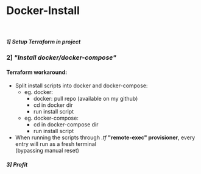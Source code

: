 # Docker-Install

<br />

##### 1] Setup Terraform in project <br />
### 2] *"Install docker/docker-compose"*
#### Terraform workaround:
- Split install scripts into docker and docker-compose:
  - eg. docker:
    - docker: pull repo (available on my github)
    - cd in docker dir
    - run install script
  - eg. docker-compose:
    - cd in docker-compose dir
    - run install script
- When running the scripts through *.tf* **"remote-exec" provisioner**, every entry will run as a fresh terminal <br />
(bypassing manual reset) <br />
##### 3] Profit

